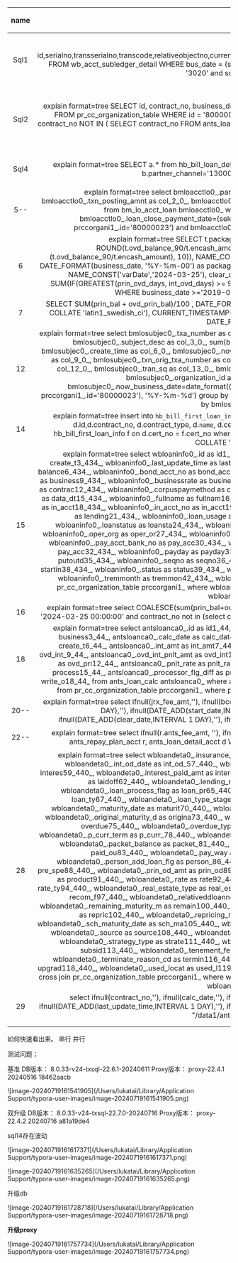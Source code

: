| name |                             sql                              | 分析                                                         | 复现与备注（sqlengine-0.0.1 20240715 e7ef59adadd）           |
| :--: | :----------------------------------------------------------: | ------------------------------------------------------------ | :----------------------------------------------------------- |
| Sql1 | explain SELECT id,serialno,transserialno,transcode,relativeobjectno,currency,accountcodeno,exaccountcodeno,amount,direction,remark,subdetailtype,bus_date FROM wb_acct_subledger_detail WHERE bus_date = (select today from pr_cc_organization_table where id ='80000023') and transcode = '3020' and source='1' ORDER BY id ASC LIMIT 10000; | 同时设置partial_plan与multi_partial_plan时，能否下推问题。<br/> | 均可以下推                                                   |
| Sql2 | explain format=tree SELECT id, contract_no, business_date FROM ants_loan_init WHERE write_off = 'Y' AND business_date = ( SELECT today FROM pr_cc_organization_table WHERE id = '80000023' ) AND contract_no NOT IN ( SELECT contract_no FROM ants_write_off ) AND contract_no NOT IN ( SELECT contract_no FROM ants_loan_detail_acct WHERE `status` IN ('COMPEN', 'SETTLEMENT') ) ORDER BY id ASC LIMIT 1000; | 同时设置partial_plan与multi_partial_plan时，无法产生pq计划,可以产生legacy pq计划。 | 只能生成legacy pq计划                                        |
| Sql4 | explain format=tree SELECT a.* from hb_bill_loan_detail a LEFT JOIN  BM_CO_CUSTOMER_PERSONAL b on b.id_number=a.cert_no and b.partner_channel='13000010000303000000001' where b.cust_number is null; | 开启partial_plan可以并行，关闭后不能并行                     | 开启partial_plan后，好像还不能并行                           |
| 5--  | explain format=tree select bmloacctlo0_.partner_channel as col_0_0_, bmloacctlo0_.loan_order_number as col_1_0_, bmloacctlo0_.txn_posting_amnt as col_2_0_, bmloacctlo0_.loan_total_principal_balance as col_3_0_, bmloacctlo0_.loan_level_type as col_4_0_ from bm_lo_acct_loan bmloacctlo0_ where bmloacctlo0_.txa_status=1 or bmloacctlo0_.txa_status=8 and bmloacctlo0_.loan_close_payment_date=(select prccorgani1_.today from pr_cc_organization_table prccorgani1_ where prccorgani1_.id='80000023') and bmloacctlo0_.txn_create_date<>bmloacctlo0_.loan_close_payment_date limit 100, 100; | **spilder在sql在，但set上已经没有了 3000+秒**                | 奇怪，这个生成PQ计划了                                       |
|  6   | explain format=tree SELECT t.package_date, t.encash_amount, t.avg_borrow_days, t.ovd_balance_90, ROUND(t.ovd_balance_90/t.encash_amount, 10), if(avg_borrow_days=0,0,ROUND(360/t.avg_borrow_days * (t.ovd_balance_90/t.encash_amount), 10)),  NAME_CONST('varDate',_latin1'2024-03-25' COLLATE 'latin1_swedish_ci') FROM (SELECT DATE_FORMAT(business_date, '%Y-%m-00') as package_date, SUM(encash_amt)/100 as encash_amount, SUM(DATEDIFF(IF(clear_date = '',  NAME_CONST('varDate','2024-03-25'), clear_date), business_date) * encash_amt)/SUM(encash_amt) as avg_borrow_days, SUM(IF(GREATEST(prin_ovd_days, int_ovd_days) >= 90, prin_bal+ovd_prin_bal, 0))/100 as ovd_balance_90 FROM ants_loan_detail_acct WHERE business_date >='2019-09-01' GROUP BY DATE_FORMAT(business_date, '%Y-%m') )t; | **单表扫描，set间是走的串行 -- 解决**                        | 问题已解决                                                   |
|  7   | SELECT SUM(prin_bal + ovd_prin_bal)/100 , DATE_FORMAT(business_date, '%Y-%m-00'), NAME_CONST('varDate',_latin1'2024-03-25' COLLATE 'latin1_swedish_ci'), CURRENT_TIMESTAMP() FROM ants_loan_detail_acct WHERE business_date >='2019-09-01' GROUP BY DATE_FORMAT(business_date, '%Y-%m'); | Data aggregation speed                                       |                                                              |
|  12  | explain format=tree select bmlosubjec0_.txa_number as col_0_0_, bmlosubjec0_.txa_type as col_1_0_, bmlosubjec0_.subject_code as col_2_0_, bmlosubjec0_.subject_desc as col_3_0_, sum(bmlosubjec0_.amount) as col_4_0_, bmlosubjec0_.txa_post_time as col_5_0_, bmlosubjec0_.create_time as col_6_0_, bmlosubjec0_.now_business_date as col_7_0_, bmlosubjec0_.txn_code as col_8_0_, bmlosubjec0_.flag as col_9_0_, bmlosubjec0_.txn_orig_txa_number as col_10_0_, bmlosubjec0_.channel_code as col_11_0_, bmlosubjec0_.cust_number as col_12_0_, bmlosubjec0_.tran_sq as col_13_0_, bmlosubjec0_.vchr_sq as col_14_0_, bmlosubjec0_.loan_order_number as col_15_0_, bmlosubjec0_.organization_id as col_16_0_ from bm_lo_subject_detail bmlosubjec0_ where bmlosubjec0_.now_business_date=date_format((select prccorgani1_.today from pr_cc_organization_table prccorgani1_ where prccorgani1_.id='80000023'), '%Y-%m-%d') group by bmlosubjec0_.subject_code , bmlosubjec0_.flag , bmlosubjec0_.organization_id order by bmlosubjec0_.txa_number asc limit 20000; | **spilder直接崩了**                                          | 已修复                                                       |
|  14  | explain format=tree insert into `hb_bill_first_loan_info` (`id`,`contract_no`, `contract_type`, `name`, `cert_type`, `cert_no`, `business_date`) select d.id,d.contract_no, d.contract_type, d.`name`, d.cert_type, d.cert_no, d.business_date from hb_bill_loan_detail_acct d left JOIN hb_bill_first_loan_info f on d.cert_no = f.cert_no where f.id is null and d.business_date =  NAME_CONST('varDate',_latin1'2024-03-25' COLLATE 'latin1_swedish_ci') group by d.cert_no; | **不走FQS  -- 0620 关联没有分片键，无法下推**                |                                                              |
|  15  | explain format=tree  select wbloaninfo0_.id as id1_434_, wbloaninfo0_.bus_date as bus_date2_434_, wbloaninfo0_.create_time as create_t3_434_, wbloaninfo0_.last_update_time as last_upd4_434_, wbloaninfo0_.absstatus as absstatu5_434_, wbloaninfo0_.balance as balance6_434_, wbloaninfo0_.bond_acct_no as bond_acc7_434_, wbloaninfo0_.bond_date as bond_dat8_434_, wbloaninfo0_.businesscurrency as business9_434_, wbloaninfo0_.businessrate as busines10_434_, wbloaninfo0_.businesssum as busines11_434_, wbloaninfo0_.contract_no as contrac12_434_, wbloaninfo0_.corpuspaymethod as corpusp13_434_, wbloaninfo0_.customerid as custome14_434_, wbloaninfo0_.data_dt as data_dt15_434_, wbloaninfo0_.fullname as fullnam16_434_, wbloaninfo0_.in_acct_bank as in_acct17_434_, wbloaninfo0_.in_acct_bank_no as in_acct18_434_, wbloaninfo0_.in_acct_no as in_acct19_434_, wbloaninfo0_.in_acct_no_name as in_acct20_434_, wbloaninfo0_.lending_ref as lending21_434_, wbloaninfo0_.loan_usage as loan_us22_434_, wbloaninfo0_.loanchangfrequency as loancha23_434_, wbloaninfo0_.loanstatus as loansta24_434_, wbloaninfo0_.lprbaserate as lprbase25_434_, wbloaninfo0_.maturity as maturit26_434_, wbloaninfo0_.oper_org as oper_or27_434_, wbloaninfo0_.overduefine as overdue28_434_, wbloaninfo0_.pay_acct_bank as pay_acc29_434_, wbloaninfo0_.pay_acct_bank_no as pay_acc30_434_, wbloaninfo0_.pay_acct_no as pay_acc31_434_, wbloaninfo0_.pay_acct_no_name as pay_acc32_434_, wbloaninfo0_.payday as payday33_434_, wbloaninfo0_.project_id as project34_434_, wbloaninfo0_.putoutdate as putoutd35_434_, wbloaninfo0_.seqno as seqno36_434_, wbloaninfo0_.source as source37_434_, wbloaninfo0_.startinterestdate as startin38_434_, wbloaninfo0_.status as status39_434_, wbloaninfo0_.termdate as termdat40_434_, wbloaninfo0_.termflag as termfla41_434_, wbloaninfo0_.tremmonth as tremmon42_434_, wbloaninfo0_.type_of_cust as type_of43_434_ from wb_loan wbloaninfo0_ cross join pr_cc_organization_table prccorgani1_ where wbloaninfo0_.bus_date=prccorgani1_.today and prccorgani1_.id='80000023' order by wbloaninfo0_.id desc limit 10000, 10000; | **不走FQS, 后台还转为了 like的写的法**                       | 已修复,打开  set global tdsql_disable_const_tables_for_pq=on; 之后，走了并行 |
|  16  | explain format=tree select COALESCE(sum(prin_bal+ovd_prin_bal),0) from hb_bill_daily_init_info where write_off = 'Y' and business_date = '2024-03-25 00:00:00' and contract_no not in (select contract_no from hb_write_off_table where business_date < '2024-03-25 00:00:00'); | 与13重复                                                     |                                                              |
|  18  | explain format=tree select antsloanca0_.id as id1_44_, antsloanca0_.accrued_status as accrued_2_44_, antsloanca0_.business_date as business3_44_, antsloanca0_.calc_date as calc_dat4_44_, antsloanca0_.contract_no as contract5_44_, antsloanca0_.create_time as create_t6_44_, antsloanca0_.int_amt as int_amt7_44_, antsloanca0_.last_update_time as last_upd8_44_, antsloanca0_.ovd_int_bal as ovd_int_9_44_, antsloanca0_.ovd_int_pnlt_amt as ovd_int10_44_, antsloanca0_.ovd_prin_bal as ovd_pri11_44_, antsloanca0_.ovd_prin_pnlt_amt as ovd_pri12_44_, antsloanca0_.pnlt_rate as pnlt_ra13_44_, antsloanca0_.prin_bal as prin_ba14_44_, antsloanca0_.processor_flg as process15_44_, antsloanca0_.processor_flg_diff as process16_44_, antsloanca0_.real_rate as real_ra17_44_, antsloanca0_.write_off as write_o18_44_ from ants_loan_calc antsloanca0_ where antsloanca0_.business_date=(select date_format(prccorgani1_.today, '%Y-%m-%d') from pr_cc_organization_table prccorgani1_ where prccorgani1_.id='80000023') order by antsloanca0_.id asc limit 300000, 20000; | **执行计划是否合理 -- 已proxy并行，可能要db并行**            | db并行怎么看                                                 |
| 20-- | explain format=tree select ifnull(jrx_fee_amt,''), ifnull(bcd_diff_int_amt,''), ifnull(bcd_free_int_amt,''), ifnull(DATE_ADD(settle_date,INTERVAL 1 DAY),''), ifnull(DATE_ADD(start_date,INTERVAL 1 DAY),''), ifnull(DATE_ADD(end_date,INTERVAL 1 DAY),''), ifnull(DATE_ADD(clear_date,INTERVAL 1 DAY),''), ifnull(DATE_ADD(business_date,INTERVAL 1 DAY),'') FROM ants_repay_plan_acct; | ifnull function                                              |                                                              |
| 22-- | explain format=tree select ifnull(r.ants_fee_amt, ''), ifnull(r.jrx_fee_amt, ''), ifnull(r.bcd_diff_int_amt, ''), ifnull(r.bcd_free_int_amt, '') FROM ants_repay_plan_acct r, ants_loan_detail_acct d WHERE d.STATUS IN ('OVD', 'WRITEOFF') AND d.contract_no = r.contract_no | **select output 多表关联**                                   |                                                              |
|  28  | explain format=tree select wbloandeta0_.insurance_payment_prin as insuran55_440_, wbloandeta0_.int_od_amt as int_od_56_440_, wbloandeta0_.int_od_date as int_od_57_440_, wbloandeta0_.interest as interes58_440_, wbloandeta0_.interest_all_paid_date as interes59_440_, wbloandeta0_.interest_paid_amt as interes60_440_, wbloandeta0_.intr_typ as intr_ty61_440_, wbloandeta0_.laidoff_loan_type as laidoff62_440_, wbloandeta0_.lending_ref as lending63_440_, wbloandeta0_.limit_report_no as limit_r64_440_, wbloandeta0_.loan_process_flag as loan_pr65_440_, wbloandeta0_.loan_purpose as loan_pu66_440_, wbloandeta0_.loan_type as loan_ty67_440_, wbloandeta0_.loan_type_stage as loan_ty68_440_, wbloandeta0_.management_flag as managem69_440_, wbloandeta0_.maturity_date as maturit70_440_, wbloandeta0_.month_rate as month_r71_440_, wbloandeta0_.org_id as org_id72_440_, wbloandeta0_.original_maturity_d as origina73_440_, wbloandeta0_.original_maturity_m as origina74_440_, wbloandeta0_.overdue_days as overdue75_440_, wbloandeta0_.overdue_type as overdue76_440_, wbloandeta0_.p_cancel_date as p_cance77_440_, wbloandeta0_.p_curr_term as p_curr_78_440_, wbloandeta0_.p_init_term as p_init_79_440_, wbloandeta0_.p_overdue_amt as p_overd80_440_, wbloandeta0_.packet_balance as packet_81_440_, wbloandeta0_.packet_date as packet_82_440_, wbloandeta0_.paid_out_date as paid_ou83_440_, wbloandeta0_.pay_way as pay_way84_440_, wbloandeta0_.payment_feq as payment85_440_, wbloandeta0_.person_add_loan_flg as person_86_440_, wbloandeta0_.pmt_due_date as pmt_due87_440_, wbloandeta0_.pre_spe as pre_spe88_440_, wbloandeta0_.prin_od_amt as prin_od89_440_, wbloandeta0_.prin_od_date as prin_od90_440_, wbloandeta0_.product_stcode as product91_440_, wbloandeta0_.rate as rate92_440_, wbloandeta0_.rate_float_type as rate_fl93_440_, wbloandeta0_.rate_type as rate_ty94_440_, wbloandeta0_.real_estate_type as real_es95_440_, wbloandeta0_.recom_date as recom_d96_440_, wbloandeta0_.recom_flg as recom_f97_440_, wbloandeta0_.relativeddloanno as relativ98_440_, wbloandeta0_.remaining_maturity_d as remaini99_440_, wbloandeta0_.remaining_maturity_m as remain100_440_, wbloandeta0_.repricing_date as repric101_440_, wbloandeta0_.repricing_maturity_d as repric102_440_, wbloandeta0_.repricing_maturity_m as repric103_440_, wbloandeta0_.reserve as reserv104_440_, wbloandeta0_.sch_maturity_date as sch_ma105_440_, wbloandeta0_.ser_no as ser_no106_440_, wbloandeta0_.smelt_type as smelt_107_440_, wbloandeta0_.source as source108_440_, wbloandeta0_.special_prep as specia109_440_, wbloandeta0_.start_date as start_110_440_, wbloandeta0_.strategy_type as strate111_440_, wbloandeta0_.subsidized_flg as subsid112_440_, wbloandeta0_.subsidized_int as subsid113_440_, wbloandeta0_.tenement_fee as teneme114_440_, wbloandeta0_.terminate_date as termin115_440_, wbloandeta0_.terminate_reason_cd as termin116_440_, wbloandeta0_.type_of_cust as type_o117_440_, wbloandeta0_.upgrade_flg as upgrad118_440_, wbloandeta0_.used_locat as used_l119_440_, wbloandeta0_.wto_date as wto_da120_440_ from wb_loandetail wbloandeta0_ cross join pr_cc_organization_table prccorgani1_ where wbloandeta0_.bus_date=prccorgani1_.today and prccorgani1_.id='80000023' order by wbloandeta0_.id desc limit 60000, 10000; | 多字段                                                       |                                                              |
|  29  | select  ifnull(contract_no,''), ifnull(calc_date,''), ifnull(accrued_status,''), ifnull(DATE_ADD(business_date,INTERVAL 1 DAY),''), ifnull(DATE_ADD(last_update_time,INTERVAL 1 DAY),''), ifnull(DATE_ADD(create_time,INTERVAL 1 DAY),'') FROM ants_loan_calc INTO OUTFILE "/data1/ants_loan_calc.csv" CHARACTER SET GBK; | ifnull func                                                  |                                                              |
|      |                                                              |                                                              |                                                              |
|      |                                                              |                                                              |                                                              |





如何快速看出来。 串行 并行







测试问题；



基准 DB版本：	8.0.33-v24-txsql-22.6.1-20240611 Proxy版本：	proxy-22.4.1 20240516 18462aacb

![image-20240719161541905](/Users/lukatai/Library/Application Support/typora-user-images/image-20240719161541905.png)







双升级  DB版本： 8.0.33-v24-txsql-22.7.0-20240716 Proxy版本： proxy-22.4.2 20240716 a81a19de4 

sql14存在波动



![image-20240719161617371](/Users/lukatai/Library/Application Support/typora-user-images/image-20240719161617371.png)

![image-20240719161635265](/Users/lukatai/Library/Application Support/typora-user-images/image-20240719161635265.png)





升级db

![image-20240719161728718](/Users/lukatai/Library/Application Support/typora-user-images/image-20240719161728718.png)



**升级proxy**

![image-20240719161757734](/Users/lukatai/Library/Application Support/typora-user-images/image-20240719161757734.png)



